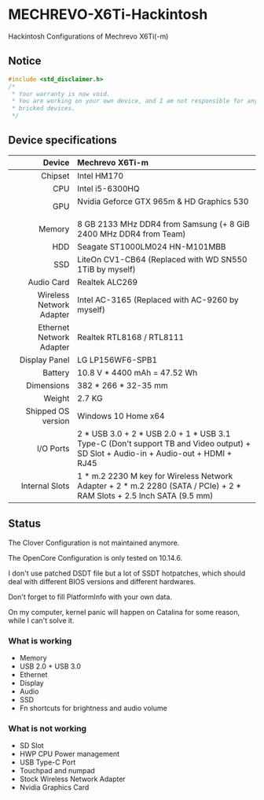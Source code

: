 # MECHREVO-X6Ti-Hackintosh

Hackintosh Configurations of Mechrevo X6Ti(-m)

## Notice

```cpp
#include <std_disclaimer.h>
/*
 * Your warranty is now void.
 * You are working on your own device, and I am not responsible for any
 * bricked devices.
 */
```

## Device specifications

| Device       | Mechrevo X6Ti-m                                     |
| -----------: | :---------------------------------------------- |
| Chipset | Intel HM170 |
| CPU          | Intel i5-6300HQ  |
| GPU | Nvidia Geforce GTX 965m & HD Graphics 530                             |
| Memory       | 8 GB 2133 MHz DDR4 from Samsung (+ 8 GiB 2400 MHz DDR4 from Team)         |
| HDD      | Seagate ST1000LM024 HN-M101MBB                           |
| SSD       | LiteOn CV1-CB64 (Replaced with WD SN550 1TiB by myself)                                   |
| Audio Card      | Realtek ALC269                   |
| Wireless Network Adapter | Intel AC-3165 (Replaced with AC-9260 by myself)                         |
| Ethernet Network Adapter | Realtek RTL8168 / RTL8111 |
| Display Panel      | LG LP156WF6-SPB1            |
| Battery | 10.8 V * 4400 mAh = 47.52 Wh |
| Dimensions | 382 * 266 * 32-35 mm |
| Weight | 2.7 KG |
| Shipped OS version | Windows 10 Home x64                                             |
| I/O Ports | 2 * USB 3.0 + 2 * USB 2.0 + 1 * USB 3.1 Type-C (Don't support TB and Video output) + SD Slot + Audio-in + Audio-out + HDMI + RJ45 |
| Internal Slots | 1 * m.2 2230 M key for Wireless Network Adapter + 2 * m.2 2280 (SATA / PCIe) + 2 * RAM Slots + 2.5 Inch SATA (9.5 mm) |

## Status
The Clover Configuration is not maintained anymore.

The OpenCore Configuration is only tested on 10.14.6.

I don't use patched DSDT file but a lot of SSDT hotpatches, which should deal with different BIOS versions and different hardwares.

Don't forget to fill PlatformInfo with your own data.

On my computer, kernel panic will happen on Catalina for some reason, while I can't solve it.

### What is working
- Memory
- USB 2.0 + USB 3.0
- Ethernet
- Display
- Audio
- SSD
- Fn shortcuts for brightness and audio volume

### What is not working

- SD Slot
- HWP CPU Power management
- USB Type-C Port
- Touchpad and numpad
- Stock Wireless Network Adapter
- Nvidia Graphics Card


